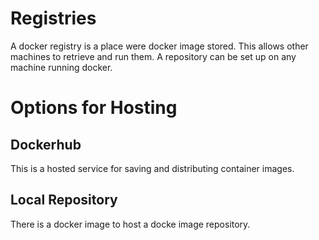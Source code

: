 
# Registries

A docker registry is a place were docker image stored.  This allows other machines to retrieve and run them.  A repository can be set up on any machine running docker.

# Options for Hosting

## Dockerhub
This is a hosted service for saving and distributing container images.

## Local Repository

There is a docker image to host a docke image repository.